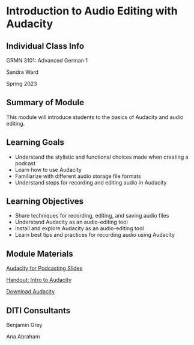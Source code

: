 <h1>Introduction to Audio Editing with Audacity</h1>
<h2>Individual Class Info</h2>

GRMN 3101: Advanced German 1

Sandra Ward

Spring 2023

<h2>Summary of Module</h2>

This module will introduce students to the basics of Audacity and audio editing.

<h2>Learning Goals</h2>

* Understand the stylistic and functional choices made when creating a podcast
* Learn how to use Audacity
* Familiarize with different audio storage file formats
* Understand steps for recording and editing audio in Audacity

<h2>Learning Objectives</h2>

* Share techniques for recording, editing, and saving audio files  
* Understand Audacity as an audio-editing tool
* Install and explore Audacity as an audio-editing tool
* Learn best tips and practices for recording audio using Audacity 

<h2>Module Materials</h2>

[Audacity for Podcasting Slides](https://github.com/NULabNortheastern/digitalassignmentshowcase/blob/master/audio-editing_podcasting/sp23-ward-grmn3101-audacity/Ward-AudacitySlides-Revised.pdf)

[Handout: Intro to Audacity](https://github.com/NULabNortheastern/digitalassignmentshowcase/blob/master/handouts/audio-editing_podcasting/Handout_%20Audacity.pdf)

[Download Audacity](https://www.audacityteam.org/download/)

<h2>DITI Consultants</h2>

Benjamin Grey

Ana Abraham




